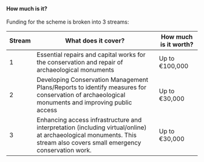 ####  **How much is it?**

Funding for the scheme is broken into 3 streams:

**Stream** |  **What does it cover?** |  **How much is it worth?**  
---|---|---  
1  |  Essential repairs and capital works for the conservation and repair of archaeological monuments  |  Up to €100,000   
2  |  Developing Conservation Management Plans/Reports to identify measures for conservation of archaeological monuments and improving public access  |  Up to €30,000   
3  |  Enhancing access infrastructure and interpretation (including virtual/online) at archaeological monuments.  This stream also covers small emergency conservation work.  |  Up to €30,000   
  